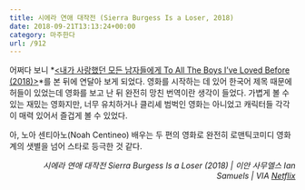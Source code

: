 ```yaml
---
title: 시에라 연애 대작전 (Sierra Burgess Is a Loser, 2018)
date: 2018-09-21T13:13:24+00:00
category: 마주한다
url: /912
---
```


어쩌다 보니 *[<내가 사랑했던 모든 남자들에게 To All The Boys I&#8217;ve Loved Before (2018)>][1]*를 본 뒤에 연달아 보게 되었다. 영화를 시작하는 데 있어 한국어 제목 때문에 허들이 있었는데 영화를 보고 난 뒤 완전히 망친 번역이란 생각이 들었다. 가볍게 볼 수 있는 재밌는 영화지만, 너무 유치하거나 클리셰 범벅인 영화는 아니었고 캐릭터들 각각이 매력 있어서 즐겁게 볼 수 있었다.

아, 노아 센티아노(Noah Centineo) 배우는 두 편의 영화로 완전히 로맨틱코미디 영화계의 샛별을 넘어 스타로 등극한 것 같다.

<p style="text-align:right">
  <em>시에라 연애 대작전 Sierra Burgess Is a Loser (2018) | 이안 사무엘스 Ian Samuels |&nbsp;VIA&nbsp;<a href="http://netflix.com" target="_blank" rel="noreferrer noopener">Netflix</a></em>
</p>

[1]: https://dowha.kim/907
